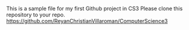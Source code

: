This is a sample file for my first Github project in CS3
Please clone this repository to your repo. 
https://github.com/ReyanChristianVillaroman/ComputerScience3
